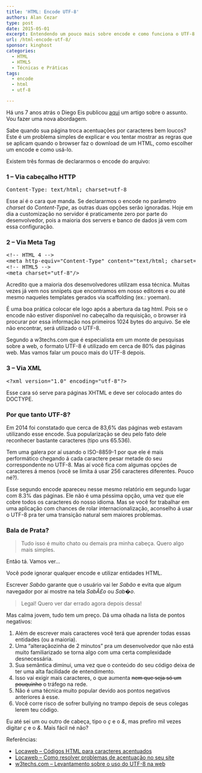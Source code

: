 ```yaml
---
title: 'HTML: Encode UTF-8'
authors: Alan Cezar
type: post
date: 2015-05-01
excerpt: Entendendo um pouco mais sobre encode e como funciona o UTF-8.
url: /html-encode-utf-8/
sponsor: kinghost
categories:
  - HTML
  - HTML5
  - Técnicas e Práticas
tags:
  - encode
  - html
  - utf-8

---
```

Há uns 7 anos atrás o Diego Eis publicou [aqui][1] um artigo sobre o assunto. Vou fazer uma nova abordagem.

Sabe quando sua página troca acentuações por caracteres bem loucos? Este é um problema simples de explicar e vou tentar mostrar as regras que se aplicam quando o browser faz o download de um HTML, como escolher um encode e como usá-lo.

Existem três formas de declararmos o encode do arquivo:

### 1 &#8211; Via cabeçalho HTTP

<pre>Content-Type: text/html; charset=utf-8</pre>

Esse aí é o cara que manda. Se declararmos o encode no parâmetro _charset_ do _Content-Type_, as outras duas opções serão ignoradas. Hoje em dia a customização no servidor é praticamente zero por parte do desenvolvedor, pois a maioria dos servers e banco de dados já vem com essa configuração.

### 2 &#8211; Via Meta Tag

<pre>&lt;!-- HTML 4 --&gt;
&lt;meta http-equiv="Content-Type" content="text/html; charset=utf-8"&gt;
&lt;!-- HTML5 --&gt;
&lt;meta charset="utf-8"/&gt;</pre>

Acredito que a maioria dos desenvolvedores utilizam essa técnica. Muitas vezes já vem nos snnipets que encontramos em nosso editores e ou até mesmo naqueles templates gerados via scaffolding (ex.: yoeman).

É uma boa prática colocar ele logo após a abertura da tag html. Pois se o encode não estiver disponível no cabeçalho da requisição, o browser irá procurar por essa informação nos primeiros 1024 bytes do arquivo. Se ele não encontrar, será utilizado o UTF-8.

Segundo a w3techs.com que é especialista em um monte de pesquisas sobre a web, o formato UTF-8 é utilizado em cerca de 80% das páginas web. Mas vamos falar um pouco mais do UTF-8 depois.

### 3 &#8211; Via XML

<pre>&lt;?xml version="1.0" encoding="utf-8"?&gt;</pre>

Esse cara só serve para páginas XHTML e deve ser colocado antes do DOCTYPE.

### Por que tanto UTF-8?

Em 2014 foi constatado que cerca de 83,6% das páginas web estavam utilizando esse encode. Sua popularização se deu pelo fato dele reconhecer bastante caracteres (tipo uns 65.536).

Tem uma galera por aí usando o ISO-8859-1 por que ele é mais performático chegando á cada caractere pesar metade do seu correspondente no UTF-8. Mas aí você fica com algumas opções de caracteres á menos (você se limita á usar 256 caracteres diferentes. Pouco né?).

Esse segundo encode apareceu nesse mesmo relatório em segundo lugar com 8.3% das páginas. Ele não é uma péssima opção, uma vez que ele cobre todos os caracteres do nosso idioma. Mas se você for trabalhar em uma aplicação com chances de rolar internacionalização, aconselho á usar o UTF-8 pra ter uma transição natural sem maiores problemas.

### Bala de Prata?

> Tudo isso é muito chato ou demais pra minha cabeça. Quero algo mais simples.

Então tá. Vamos ver&#8230;

Você pode ignorar qualquer encode e utilizar entidades HTML.

Escrever _Sab&atilde;o_ garante que o usuário vai ler _Sabão_ e evita que algum navegador por aí mostre na tela _SabÃ£o_ ou _Sab�o_.

> Legal! Quero ver dar errado agora depois dessa!

Mas calma jovem, tudo tem um preço. Dá uma olhada na lista de pontos negativos:

  1. Além de escrever mais caracteres você terá que aprender todas essas entidades (ou a maioria).
  2. Uma &#8220;alteraçãozinha de 2 minutos&#8221; pra um desenvolvedor que não está muito familiarizado se torna algo com uma certa complexidade desnecessária.
  3. Sua semântica diminui, uma vez que o conteúdo do seu código deixa de ter uma alta facilidade de entendimento.
  4. Isso vai exigir mais caracteres, o que aumenta <del>nem que seja só um pouquinho</del> o tráfego na rede.
  5. Não é uma técnica muito popular devido aos pontos negativos anteriores á esse.
  6. Você corre risco de sofrer bullying no trampo depois de seus colegas lerem teu código.

Eu até sei um ou outro de cabeça, tipo o _&ccedil;_ e o _&_, mas prefiro mil vezes digitar _ç_ e o _&_. Mais fácil né não?

Referências:

  * <a href="https://wiki.locaweb.com/pt-br/C%C3%B3digos_HTML_para_caracteres_acentuados" target="_blank">Locaweb &#8211; Códigos HTML para caracteres acentuados</a>
  * <a href="https://wiki.locaweb.com/pt-br/Como_resolver_problemas_de_acentua%C3%A7%C3%B5es_em_seu_site" target="_blank">Locaweb &#8211; Como resolver problemas de acentuação no seu site</a>
  * <a href="https://w3techs.com/technologies/overview/character_encoding/all" target="_blank">w3techs.com &#8211; Levantamento sobre o uso do UTF-8 na web</a>

 [1]: https://tableless.com.br/charsets-e-encodes-tabelas-de-caracteres/